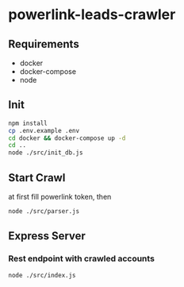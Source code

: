 # powerlink-leads-crawler

## Requirements
- docker
- docker-compose
- node

## Init

```sh
npm install
cp .env.example .env
cd docker && docker-compose up -d
cd ..
node ./src/init_db.js
```

## Start Crawl
at first fill powerlink token, then
```sh
node ./src/parser.js
```

## Express Server
### Rest endpoint with crawled accounts

```sh
node ./src/index.js
```
